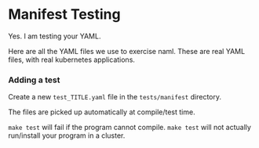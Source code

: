 # Manifest Testing

Yes. I am testing your YAML.

Here are all the YAML files we use to exercise naml.
These are real YAML files, with real kubernetes applications.

### Adding a test

Create a new `test_TITLE.yaml` file in the `tests/manifest` directory.

The files are picked up automatically at compile/test time.

`make test` will fail if the program cannot compile. 
`make test` will not actually run/install your program in a cluster.